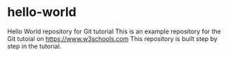 # hello-world

Hello World repository for Git tutorial
This is an example repository for the Git tutoial on https://www.w3schools.com
This repository is built step by step in the tutorial.